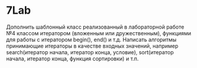 # 7Lab

Дополнить шаблонный класс реализованный в лабораторной работе №4 классом итератором (вложенным или дружественным), функциями для работы с итератором begin(), 
end() и т.д. Написать алгоритмы принимающие итераторы в качестве входных значений, например search(итератор начала, итератор конца, условие), sort(итератор начала, 
итератор конца, функция сортировки) и т.п.
